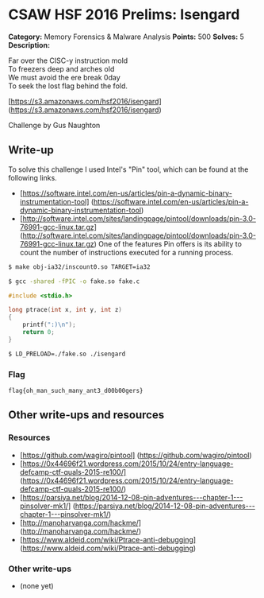 # CSAW HSF 2016 Prelims: Isengard

**Category:** Memory Forensics & Malware Analysis
**Points:** 500
**Solves:** 5
**Description:**

Far over the CISC-y instruction mold <br />
To freezers deep and arches old <br />
We must avoid the ere break 0day <br />
To seek the lost flag behind the fold. <br />

[https://s3.amazonaws.com/hsf2016/isengard] (https://s3.amazonaws.com/hsf2016/isengard)

Challenge by Gus Naughton

## Write-up

To solve this challenge I used Intel's "Pin" tool, which can be found at the following links.
* [https://software.intel.com/en-us/articles/pin-a-dynamic-binary-instrumentation-tool] (https://software.intel.com/en-us/articles/pin-a-dynamic-binary-instrumentation-tool)
* [http://software.intel.com/sites/landingpage/pintool/downloads/pin-3.0-76991-gcc-linux.tar.gz] (http://software.intel.com/sites/landingpage/pintool/downloads/pin-3.0-76991-gcc-linux.tar.gz)
One of the features Pin offers is its ability to count the number of instructions executed for a running process.

```bash
$ make obj-ia32/inscount0.so TARGET=ia32
```

```bash
$ gcc -shared -fPIC -o fake.so fake.c
```

```c
#include <stdio.h>

long ptrace(int x, int y, int z)
{
    printf(":)\n");
    return 0;
}
```

```bash
$ LD_PRELOAD=./fake.so ./isengard
```

### Flag

``flag{oh_man_such_many_ant3_d00b00gers}``

## Other write-ups and resources

### Resources
* [https://github.com/wagiro/pintool] (https://github.com/wagiro/pintool)
* [https://0x44696f21.wordpress.com/2015/10/24/entry-language-defcamp-ctf-quals-2015-re100/] (https://0x44696f21.wordpress.com/2015/10/24/entry-language-defcamp-ctf-quals-2015-re100/)
* [https://parsiya.net/blog/2014-12-08-pin-adventures---chapter-1---pinsolver-mk1/] (https://parsiya.net/blog/2014-12-08-pin-adventures---chapter-1---pinsolver-mk1/)
* [http://manoharvanga.com/hackme/] (http://manoharvanga.com/hackme/)
* [https://www.aldeid.com/wiki/Ptrace-anti-debugging] (https://www.aldeid.com/wiki/Ptrace-anti-debugging)

### Other write-ups
* (none yet)
